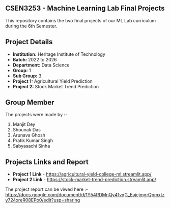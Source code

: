 ## CSEN3253 - Machine Learning Lab Final Projects

This repository contains the two final projects of our ML Lab curriculum during the 6th Semester.

##  Project Details

* **Institution:** Heritage Institute of Technology
* **Batch:** 2022 to 2026
* **Department:** Data Science
* **Group:** 1
* **Sub Group:** 3
* **Project 1:** Agricultural Yield Prediction
* **Project 2:** Stock Market Trend Prediction

## Group Member

The projects were made by :-
1. Manjit Dey
2. Shounak Das
3. Arunava Ghosh
4. Pratik Kumar Singh
5. Sabyasachi Sinha

## Projects Links and Report

* **Project 1 Link** - https://agricultural-yield-college-ml.streamlit.app/
* **Project 2 Link** - https://stock-market-trend-prediction.streamlit.app/ 

The project report can be viwed here :-
https://docs.google.com/document/d/1Y54RDMnQy41vqG_EajcjmgrQpmxtzy724xreR08EPo0/edit?usp=sharing